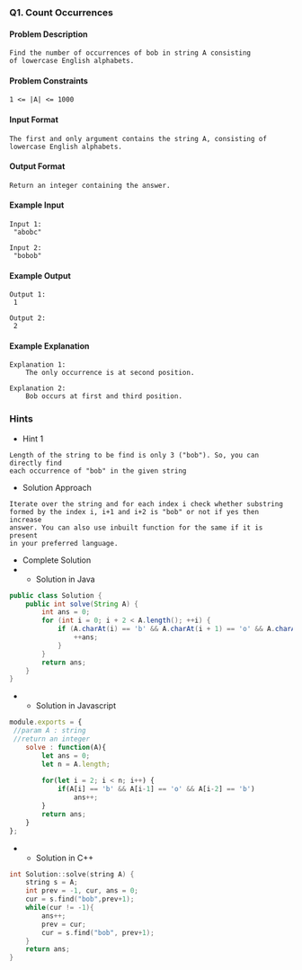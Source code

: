 ### Q1. Count Occurrences
#### Problem Description
```text
Find the number of occurrences of bob in string A consisting 
of lowercase English alphabets.
```
#### Problem Constraints
```text
1 <= |A| <= 1000
```
#### Input Format
```text
The first and only argument contains the string A, consisting of 
lowercase English alphabets.
```
#### Output Format
```text
Return an integer containing the answer.
```
#### Example Input
```text
Input 1:
 "abobc"

Input 2:
 "bobob"
```
#### Example Output
```text
Output 1:
 1

Output 2:
 2
```
#### Example Explanation
```text
Explanation 1:
    The only occurrence is at second position.

Explanation 2:
    Bob occurs at first and third position.
```
### Hints
* Hint 1
```text
Length of the string to be find is only 3 ("bob"). So, you can directly find
each occurrence of "bob" in the given string
```
* Solution Approach
```text
Iterate over the string and for each index i check whether substring 
formed by the index i, i+1 and i+2 is "bob" or not if yes then increase 
answer. You can also use inbuilt function for the same if it is present 
in your preferred language.
```
* Complete Solution
* * Solution in Java
```java
public class Solution {
    public int solve(String A) {
        int ans = 0;
        for (int i = 0; i + 2 < A.length(); ++i) {
            if (A.charAt(i) == 'b' && A.charAt(i + 1) == 'o' && A.charAt(i + 2) == 'b') {
                ++ans;
            }
        }
        return ans;
    }
}
```
* * Solution in Javascript
```javascript
module.exports = { 
 //param A : string
 //return an integer
	solve : function(A){
	    let ans = 0;
	    let n = A.length;
	    
	    for(let i = 2; i < n; i++) {
	        if(A[i] == 'b' && A[i-1] == 'o' && A[i-2] == 'b')
	            ans++;
	    }
	    return ans;
	}
};
```
* * Solution in C++
```cpp
int Solution::solve(string A) {
    string s = A;
    int prev = -1, cur, ans = 0;
    cur = s.find("bob",prev+1);
    while(cur != -1){
        ans++;
        prev = cur;
        cur = s.find("bob", prev+1);
    }
    return ans;
}

```

